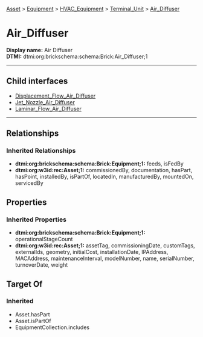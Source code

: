 [Asset](../../../../Asset.md) > [Equipment](../../../Equipment.md) > [HVAC_Equipment](../../HVAC_Equipment.md) > [Terminal_Unit](../Terminal_Unit.md) > [Air_Diffuser](.)
# Air_Diffuser

**Display name:** Air Diffuser<br />
**DTMI:** dtmi:org:brickschema:schema:Brick:Air_Diffuser;1

---


## Child interfaces
* [Displacement_Flow_Air_Diffuser](Displacement_Flow_Air_Diffuser.md)
* [Jet_Nozzle_Air_Diffuser](Jet_Nozzle_Air_Diffuser.md)
* [Laminar_Flow_Air_Diffuser](Laminar_Flow_Air_Diffuser.md)

---
## Relationships
### Inherited Relationships
* **dtmi:org:brickschema:schema:Brick:Equipment;1:** feeds, isFedBy
* **dtmi:org:w3id:rec:Asset;1:** commissionedBy, documentation, hasPart, hasPoint, installedBy, isPartOf, locatedIn, manufacturedBy, mountedOn, servicedBy
## Properties
### Inherited Properties
* **dtmi:org:brickschema:schema:Brick:Equipment;1:** operationalStageCount
* **dtmi:org:w3id:rec:Asset;1:** assetTag, commissioningDate, customTags, externalIds, geometry, initialCost, installationDate, IPAddress, MACAddress, maintenanceInterval, modelNumber, name, serialNumber, turnoverDate, weight
## Target Of
### Inherited
* Asset.hasPart
* Asset.isPartOf
* EquipmentCollection.includes
